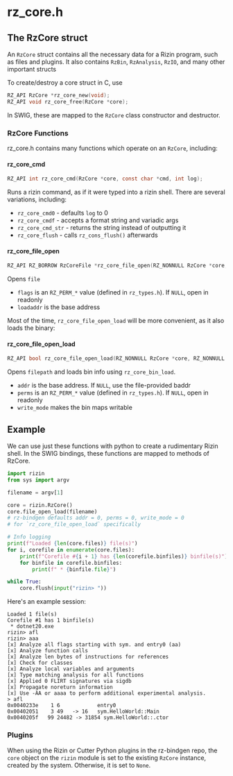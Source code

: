 # rz_core.h

## The RzCore struct
An `RzCore` struct contains all the necessary data for a Rizin program, such as files and plugins.
It also contains `RzBin`, `RzAnalysis`, `RzIO`, and many other important structs

To create/destroy a core struct in C, use
```c
RZ_API RzCore *rz_core_new(void);
RZ_API void rz_core_free(RzCore *core);
```
In SWIG, these are mapped to the `RzCore` class constructor and destructor.

### RzCore Functions
rz_core.h contains many functions which operate on an `RzCore`, including:

#### rz_core_cmd
```c
RZ_API int rz_core_cmd(RzCore *core, const char *cmd, int log);
```
Runs a rizin command, as if it were typed into a rizin shell.
There are several variations, including:
- `rz_core_cmd0` - defaults `log` to 0
- `rz_core_cmdf` - accepts a format string and variadic args
- `rz_core_cmd_str` - returns the string instead of outputting it
- `rz_core_flush` - calls `rz_cons_flush()` afterwards

#### rz_core_file_open
```c
RZ_API RZ_BORROW RzCoreFile *rz_core_file_open(RZ_NONNULL RzCore *core, RZ_NONNULL const char *file, int flags, ut64 loadaddr);
```
Opens `file`
- `flags` is an `RZ_PERM_*` value (defined in `rz_types.h`). If `NULL`, open in readonly
- `loadaddr` is the base address

Most of the time, `rz_core_file_open_load` will be more convenient, as it also loads the binary:

#### rz_core_file_open_load
```c
RZ_API bool rz_core_file_open_load(RZ_NONNULL RzCore *core, RZ_NONNULL const char *filepath, ut64 addr, int perms, bool write_mode);
```
Opens `filepath` and loads bin info using `rz_core_bin_load`.
- `addr` is the base address. If `NULL`, use the file-provided baddr
- `perms` is an `RZ_PERM_*` value (defined in `rz_types.h`). If `NULL`, open in readonly
- `write_mode` makes the bin maps writable

## Example
We can use just these functions with python to create a rudimentary Rizin shell.
In the SWIG bindings, these functions are mapped to methods of RzCore.

```py
import rizin
from sys import argv

filename = argv[1]

core = rizin.RzCore()
core.file_open_load(filename)
# rz-bindgen defaults addr = 0, perms = 0, write_mode = 0
# for `rz_core_file_open_load` specifically

# Info logging
print(f"Loaded {len(core.files)} file(s)")
for i, corefile in enumerate(core.files):
    print(f"Corefile #{i + 1} has {len(corefile.binfiles)} binfile(s)")
    for binfile in corefile.binfiles:
        print(f" * {binfile.file}")

while True:
    core.flush(input("rizin> "))
```

Here's an example session:
```
Loaded 1 file(s)
Corefile #1 has 1 binfile(s)
 * dotnet20.exe
rizin> afl
rizin> aaa
[x] Analyze all flags starting with sym. and entry0 (aa)
[x] Analyze function calls
[x] Analyze len bytes of instructions for references
[x] Check for classes
[x] Analyze local variables and arguments
[x] Type matching analysis for all functions
[x] Applied 0 FLIRT signatures via sigdb
[x] Propagate noreturn information
[x] Use -AA or aaaa to perform additional experimental analysis.
> afl
0x0040233e    1 6            entry0
0x00402051    3 49   -> 16   sym.HelloWorld::Main
0x0040205f   99 24482 -> 31854 sym.HelloWorld::.ctor
```

### Plugins
When using the Rizin or Cutter Python plugins in the rz-bindgen repo, the `core` object on the `rizin` module is set to the existing `RzCore` instance, created by the system.
Otherwise, it is set to `None`.
